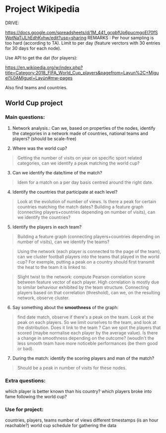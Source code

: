 # Project Wikipedia

DRIVE: 

https://docs.google.com/spreadsheets/d/1M_441_gcpbfUp6pucmgoEl70fSWptNaTiJLhEdhKvhw/edit?usp=sharing
REMARKS : 
Per hour sampling is too hard (according to TA). Limit to per day (feature verctors with 30 entries for 30 days for each node). 

Use API to get the dat (for players):

https://en.wikipedia.org/w/index.php?title=Category:2018_FIFA_World_Cup_players&pagefrom=Layun%2C+Miguel%0AMiguel+Layún#mw-pages 

Also find teams and countries. 


## World Cup project

### Main questions:
1) Network analysis.: Can we, based on properties of the nodes, identify the categories in a network made of countries, national teams and players? (should be scale-free)

2) Where was the world cup?
> Getting the number of visits on year on specific sport related categories, can we identify a peak matching the world cup? 

3) Can we identify the date/time of the match?
> Idem for a match on a per day basis centred around the right date.  

4) Identify the countries that participate at each level?
> Look at the evolution of number of views. Is there a peak for certain countries matching the match dates? 
> Building a feature graph (connecting players+countries depending on number of visits), can we identify the countries? 

5) Identify the players in each team?
> Building a feature graph (connecting players+countries depending on number of visits), can we identify the teams?

> Using the network (each player is connected to the page of the team), can we cluster football players into the teams that played in the world cup? For exemple, putting a peak on a country should first transmit the heat to the team it is linked to. 

> Slight twist to the network: compute Pearson correlation score between feature vector of each player. High correlation is mostly due to similar behaviour exhibited by the team structure. Connecting players based on that correlation (threshold), can we, on the resulting network, observe cluster. 

6) Say something about the <b>smoothness</b> of the graph: 
>find date match, observe if there's a peak on the team. Look at the peak on each players. So we limit ourselves to the team, and look at the distribution. Does it link to the team ? Can we spot the players that scored (maybe normalise each player by the average value). Is there a change in smoothness depending on the outcome? (woudln't the less smooth team have more noticeble performances (be them good or bad). 

7) During the match: identify the scoring players and man of the match?
> Should be a peak in number of visits for these nodes.

### Extra questions:
which player is better known than his country?
which players broke into fame following the world cup?

### Use for project:
countries, players, teams 
number of views different timestamps (is an hour reachable?)
world cup schedule for gathering the data
